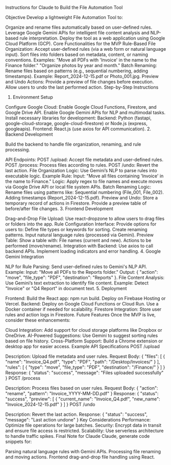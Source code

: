 Instructions for Claude to Build the File Automation Tool

Objective
Develop a lightweight File Automation Tool to:

Organize and rename files automatically based on user-defined rules.
Leverage Google Gemini APIs for intelligent file content analysis and NLP-based rule interpretation.
Deploy the tool as a web application using Google Cloud Platform (GCP).
Core Functionalities for the MVP
Rule-Based File Organization:
Accept user-defined rules (via a web form or natural language input).
Sort files into folders based on metadata, content, or naming conventions.
Examples:
"Move all PDFs with 'Invoice' in the name to the Finance folder."
"Organize photos by year and month."
Batch Renaming:
Rename files based on patterns (e.g., sequential numbering, adding timestamps).
Example: Report_2024-12-15.pdf or Photo_001.jpg.
Preview and Undo Actions:
Provide a preview of file changes before execution.
Allow users to undo the last performed action.
Step-by-Step Instructions
1. Environment Setup

Configure Google Cloud:
Enable Google Cloud Functions, Firestore, and Google Drive API.
Enable Google Gemini APIs for NLP and multimodal tasks.
Install necessary libraries for development:
Backend: Python (fastapi, google-cloud-storage, google-cloud-firestore) or Node.js (express, googleapis).
Frontend: React.js (use axios for API communication).
2. Backend Development

Build the backend to handle file organization, renaming, and rule processing.

API Endpoints:
POST /upload: Accept file metadata and user-defined rules.
POST /process: Process files according to rules.
POST /undo: Revert the last action.
File Organization Logic:
Use Gemini’s NLP to parse rules into executable logic.
Example Rule:
Input: "Move all files containing 'Invoice' in the name to Finance."
Logic: Apply regex to file names and execute moves via Google Drive API or local file system APIs.
Batch Renaming Logic:
Rename files using patterns like:
Sequential numbering (File_001, File_002).
Adding timestamps (Report_2024-12-15.pdf).
Preview and Undo:
Store a temporary record of actions in Firestore.
Provide a preview table of before/after file changes.
3. Frontend Development

Drag-and-Drop File Upload:
Use react-dropzone to allow users to drag files or folders into the app.
Rule Configuration Interface:
Provide options for users to:
Define file types or keywords for sorting.
Create renaming patterns.
Input natural language rules (processed via Gemini).
Preview Table:
Show a table with:
File names (current and new).
Actions to be performed (move/rename).
Integration with Backend:
Use axios to call backend APIs.
Implement loading indicators and error handling.
4. Google Gemini Integration

NLP for Rule Parsing:
Send user-defined rules to Gemini's NLP API.
Example:
Input: "Move all PDFs to the Reports folder."
Output: { "action": "move", "file_type": "PDF", "destination": "Reports" }.
File Content Analysis:
Use Gemini’s text extraction to identify file content.
Example:
Detect "Invoice" or "Q4 Report" in document text.
5. Deployment

Frontend:
Build the React app: npm run build.
Deploy on Firebase Hosting or Vercel.
Backend:
Deploy on Google Cloud Functions or Cloud Run.
Use a Docker container if needed for scalability.
Firestore Integration:
Store user rules and action logs in Firestore.
Future Features
Once the MVP is live, consider these enhancements:

Cloud Integration:
Add support for cloud storage platforms like Dropbox or OneDrive.
AI-Powered Suggestions:
Use Gemini to suggest sorting rules based on file history.
Cross-Platform Support:
Build a Chrome extension or desktop app for easier access.
Example API Specifications
POST /upload

Description: Upload file metadata and user rules.
Request Body:
{
  "files": [
    { "name": "Invoice_Q4.pdf", "type": "PDF", "path": "/Desktop/Invoices/" }
  ],
  "rules": [
    { "type": "move", "file_type": "PDF", "destination": "/Finance/" }
  ]
}
Response:
{ "status": "success", "message": "Files uploaded successfully" }
POST /process

Description: Process files based on user rules.
Request Body:
{
  "action": "rename",
  "pattern": "Invoice_YYYY-MM-DD.pdf"
}
Response:
{
  "status": "success",
  "preview": [
    { "current_name": "Invoice_Q4.pdf", "new_name": "Invoice_2024-12-15.pdf" }
  ]
}
POST /undo

Description: Revert the last action.
Response:
{ "status": "success", "message": "Last action undone" }
Key Considerations
Performance: Optimize file operations for large batches.
Security: Encrypt data in transit and ensure file access is restricted.
Scalability: Use serverless architecture to handle traffic spikes.
Final Note for Claude
Claude, generate code snippets for:

Parsing natural language rules with Gemini APIs.
Processing file renaming and moving actions.
Frontend drag-and-drop file handling using React.